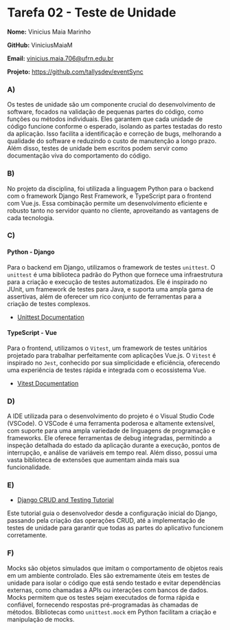# Tarefa 02 - Teste de Unidade

**Nome:** Vinicius Maia Marinho

**GitHub:**  ViniciusMaiaM

**Email:** vinicius.maia.706@ufrn.edu.br

**Projeto:** https://github.com/tallysdev/eventSync

### A)

Os testes de unidade são um componente crucial do desenvolvimento de software, focados na validação de pequenas partes do código, como funções ou métodos individuais. Eles garantem que cada unidade de código funcione conforme o esperado, isolando as partes testadas do resto da aplicação. Isso facilita a identificação e correção de bugs, melhorando a qualidade do software e reduzindo o custo de manutenção a longo prazo. Além disso, testes de unidade bem escritos podem servir como documentação viva do comportamento do código.

### B)
No projeto da disciplina, foi utilizada a linguagem Python para o backend com o framework Django Rest Framework, e TypeScript para o frontend com Vue.js. Essa combinação permite um desenvolvimento eficiente e robusto tanto no servidor quanto no cliente, aproveitando as vantagens de cada tecnologia.

### C)
#### Python - Django
Para o backend em Django, utilizamos o framework de testes `unittest`. O `unittest` é uma biblioteca padrão do Python que fornece uma infraestrutura para a criação e execução de testes automatizados. Ele é inspirado no JUnit, um framework de testes para Java, e suporta uma ampla gama de assertivas, além de oferecer um rico conjunto de ferramentas para a criação de testes complexos.

- [Unittest Documentation](https://docs.python.org/3/library/unittest.html)

#### TypeScript - Vue

Para o frontend, utilizamos o `Vitest`, um framework de testes unitários projetado para trabalhar perfeitamente com aplicações Vue.js. O `Vitest` é inspirado no `Jest`, conhecido por sua simplicidade e eficiência, oferecendo uma experiência de testes rápida e integrada com o ecossistema Vue.

- [Vitest Documentation](https://vitest.dev/)

### D)

A IDE utilizada para o desenvolvimento do projeto é o Visual Studio Code (VSCode). O VSCode é uma ferramenta poderosa e altamente extensível, com suporte para uma ampla variedade de linguagens de programação e frameworks. Ele oferece ferramentas de debug integradas, permitindo a inspeção detalhada do estado da aplicação durante a execução, pontos de interrupção, e análise de variáveis em tempo real. Além disso, possui uma vasta biblioteca de extensões que aumentam ainda mais sua funcionalidade.

### E)

- [Django CRUD and Testing Tutorial]( https://developer.mozilla.org/pt-BR/docs/Learn/Server-side/Django/Testing)

Este tutorial guia o desenvolvedor desde a configuração inicial do Django, passando pela criação das operações CRUD, até a implementação de testes de unidade para garantir que todas as partes do aplicativo funcionem corretamente.

### F)

Mocks são objetos simulados que imitam o comportamento de objetos reais em um ambiente controlado. Eles são extremamente úteis em testes de unidade para isolar o código que está sendo testado e evitar dependências externas, como chamadas a APIs ou interações com bancos de dados. Mocks permitem que os testes sejam executados de forma rápida e confiável, fornecendo respostas pré-programadas às chamadas de métodos. Bibliotecas como `unittest.mock` em Python facilitam a criação e manipulação de mocks.